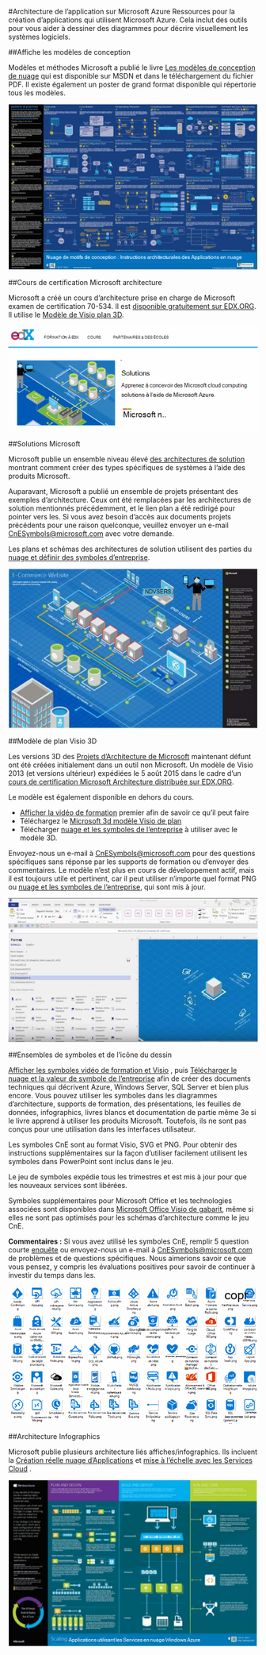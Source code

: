 <properties 
    pageTitle="Architecture de l’application sur Microsoft Azure | Microsoft Azure" 
    description="Présentation de l’architecture qui couvre les modèles de design communs" 
    services="" 
    documentationCenter="" 
    authors="Rboucher" 
    manager="jwhit" 
    editor="mattshel"/>

<tags 
    ms.service="multiple" 
    ms.workload="na" 
    ms.tgt_pltfrm="na" 
    ms.devlang="na" 
    ms.topic="article" 
    ms.date="09/13/2016" 
    ms.author="robb"/>

#<a name="application-architecture-on-microsoft-azure"></a>Architecture de l’application sur Microsoft Azure
Ressources pour la création d’applications qui utilisent Microsoft Azure. Cela inclut des outils pour vous aider à dessiner des diagrammes pour décrire visuellement les systèmes logiciels. 

##<a name="design-patterns-poster"></a>Affiche les modèles de conception

Modèles et méthodes Microsoft a publié le livre [Les modèles de conception de nuage](http://msdn.microsoft.com/library/dn568099.aspx) qui est disponible sur MSDN et dans le téléchargement du fichier PDF. Il existe également un poster de grand format disponible qui répertorie tous les modèles. 

![modèles et pratiques affiche des modèles de Cloud](./media/architecture-overview/PnPPatternPosterThumb.jpg)

##<a name="microsoft-architecture-certification-course"></a>Cours de certification Microsoft architecture

Microsoft a créé un cours d’architecture prise en charge de Microsoft examen de certification 70-534. Il est [disponible gratuitement sur EDX.ORG](https://www.edx.org/course/architecting-microsoft-azure-solutions-microsoft-dev205x).  Il utilise le [Modèle de Visio plan 3D](#3d-blueprint-visio-template). 

![Cours de certification Microsoft Architecture](./media/architecture-overview/EDXCourse.png)


##<a name="microsoft-solutions"></a>Solutions Microsoft

Microsoft publie un ensemble niveau élevé [des architectures de solution](http://aka.ms/azblueprints) montrant comment créer des types spécifiques de systèmes à l’aide des produits Microsoft. 

Auparavant, Microsoft a publié un ensemble de projets présentant des exemples d’architecture. Ceux ont été remplacées par les architectures de solution mentionnés précédemment, et le lien plan a été redirigé pour pointer vers les. Si vous avez besoin d’accès aux documents projets précédents pour une raison quelconque, veuillez envoyer un e-mail [CnESymbols@microsoft.com](mailto:CnESymbols@microsoft.com) avec votre demande.   

Les plans et schémas des architectures de solution utilisent des parties du [nuage et définir des symboles d’entreprise](#Drawing-symbol-and-icon-sets).   

![Diagramme de plan d’Architecture Microsoft 3D](./media/architecture-overview/BluePrintThumb.jpg)



##<a name="3d-blueprint-visio-template"></a>Modèle de plan Visio 3D

Les versions 3D des [Projets d’Architecture de Microsoft](http://aka.ms/azblueprints) maintenant défunt ont été créées initialement dans un outil non Microsoft. Un modèle de Visio 2013 (et versions ultérieur) expédiées le 5 août 2015 dans le cadre d’un [cours de certification Microsoft Architecture distribuée sur EDX.ORG](#microsoft-architecture-certification-course).

Le modèle est également disponible en dehors du cours. 

- [Afficher la vidéo de formation](http://aka.ms/3dBlueprintTemplateVideo) premier afin de savoir ce qu’il peut faire   
- Téléchargez le [Microsoft 3d modèle Visio de plan](http://aka.ms/3DBlueprintTemplate)
- Télécharger [nuage et les symboles de l’entreprise](#drawing-symbol-and-icon-sets) à utiliser avec le modèle 3D. 

Envoyez-nous un e-mail à [CnESymbols@microsoft.com](mailto:CnESymbols@microsoft.com) pour des questions spécifiques sans réponse par les supports de formation ou d’envoyer des commentaires. Le modèle n’est plus en cours de développement actif, mais il est toujours utile et pertinent, car il peut utiliser n’importe quel format PNG ou [nuage et les symboles de l’entreprise](#drawing-symbol-and-icon-sets), qui sont mis à jour.  

![Modèle Microsoft 3D plan Visio](./media/architecture-overview/3DBlueprintVisioTemplate.jpg)


##<a name="drawing-symbol-and-icon-sets"></a>Ensembles de symboles et de l’icône du dessin 

[Afficher les symboles vidéo de formation et Visio](http://aka.ms/CnESymbolsVideo) , puis [Télécharger le nuage et la valeur de symbole de l’entreprise](http://aka.ms/CnESymbols) afin de créer des documents techniques qui décrivent Azure, Windows Server, SQL Server et bien plus encore. Vous pouvez utiliser les symboles dans les diagrammes d’architecture, supports de formation, des présentations, les feuilles de données, infographics, livres blancs et documentation de partie même 3e si le livre apprend à utiliser les produits Microsoft. Toutefois, ils ne sont pas conçus pour une utilisation dans les interfaces utilisateur.

Les symboles CnE sont au format Visio, SVG et PNG. Pour obtenir des instructions supplémentaires sur la façon d’utiliser facilement utilisent les symboles dans PowerPoint sont inclus dans le jeu. 

Le jeu de symboles expédie tous les trimestres et est mis à jour pour que les nouveaux services sont libérées. 

Symboles supplémentaires pour Microsoft Office et les technologies associées sont disponibles dans [Microsoft Office Visio de gabarit](http://www.microsoft.com/en-us/download/details.aspx?id=35772), même si elles ne sont pas optimisés pour les schémas d’architecture comme le jeu CnE.   

**Commentaires :** Si vous avez utilisé les symboles CnE, remplir 5 question courte [enquête](http://aka.ms/azuresymbolssurveyv2) ou envoyez-nous un e-mail à [CnESymbols@microsoft.com](mailto:CnESymbols@microsoft.com) de problèmes et de questions spécifiques. Nous aimerions savoir ce que vous pensez, y compris les évaluations positives pour savoir de continuer à investir du temps dans les. 

![Ensemble de nuage et icône de symbole/entreprise](./media/architecture-overview/CnESymbols.png)

##<a name="architecture-infographics"></a>Architecture Infographics

Microsoft publie plusieurs architecture liés affiches/infographics. Ils incluent la [Création réelle nuage d’Applications](https://azure.microsoft.com/documentation/infographics/building-real-world-cloud-apps/) et [mise à l’échelle avec les Services Cloud](https://azure.microsoft.com/documentation/infographics/cloud-services/) . 

![Infographics de l’Architecture de Windows Azure](./media/architecture-overview/AzureArchInfographicThumb.jpg)
